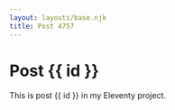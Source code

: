 ```yaml
---
layout: layouts/base.njk
title: Post 4757
---
```


# Post {{ id }}

This is post {{ id }} in my Eleventy project.

